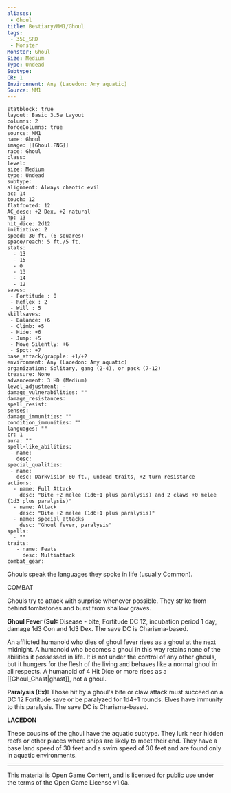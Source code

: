 ```yaml
---
aliases:
 - Ghoul
title: Bestiary/MM1/Ghoul
tags: 
 - 35E_SRD
 - Monster
Monster: Ghoul
Size: Medium
Type: Undead
Subtype: 
CR: 1
Environnent: Any (Lacedon: Any aquatic)
Source: MM1
---
```


```statblock
statblock: true
layout: Basic 3.5e Layout
columns: 2
forceColumns: true
source: MM1 
name: Ghoul
image: [[Ghoul.PNG]]
race: Ghoul
class: 
level: 
size: Medium
type: Undead
subtype: 
alignment: Always chaotic evil
ac: 14
touch: 12
flatfooted: 12
AC_desc: +2 Dex, +2 natural
hp: 13
hit_dice: 2d12
initiative: 2
speed: 30 ft. (6 squares)
space/reach: 5 ft./5 ft.
stats:
  - 13
  - 15
  - 0
  - 13
  - 14
  - 12
saves:
 - Fortitude : 0
 - Reflex : 2
 - Will : 5
skillsaves:
 - Balance: +6
 - Climb: +5
 - Hide: +6
 - Jump: +5
 - Move Silently: +6
 - Spot: +7
base_attack/grapple: +1/+2
environment: Any (Lacedon: Any aquatic)
organization: Solitary, gang (2-4), or pack (7-12)
treasure: None
advancement: 3 HD (Medium)
level_adjustment: -
damage_vulnerabilities: ""
damage_resistances: 
spell_resist: 
senses: 
damage_immunities: ""
condition_immunities: ""
languages: ""
cr: 1
aura: ""
spell-like_abilities:
 - name: 
   desc: 
special_qualities:
 - name:
   desc: Darkvision 60 ft., undead traits, +2 turn resistance
actions:
  - name: Full Attack
    desc: "Bite +2 melee (1d6+1 plus paralysis) and 2 claws +0 melee (1d3 plus paralysis)"
  - name: Attack
    desc: "Bite +2 melee (1d6+1 plus paralysis)"
  - name: special attacks
    desc: "Ghoul fever, paralysis"
spells:
  - ""
traits:
   - name: Feats
     desc: Multiattack
combat_gear:  
```


Ghouls speak the languages they spoke in life (usually Common).

COMBAT

Ghouls try to attack with surprise whenever possible. They strike from behind tombstones and burst from shallow graves.


**Ghoul Fever (Su):** Disease - bite, Fortitude DC 12, incubation period 1 day, damage 1d3 Con and 1d3 Dex. The save DC is Charisma-based.

An afflicted humanoid who dies of ghoul fever rises as a ghoul at the next midnight. A humanoid who becomes a ghoul in this way retains none of the abilities it possessed in life. It is not under the control of any other ghouls, but it hungers for the flesh of the living and behaves like a normal ghoul in all respects. A humanoid of 4 Hit Dice or more rises as a [[Ghoul_Ghast|ghast]], not a ghoul.


**Paralysis (Ex):** Those hit by a ghoul's bite or claw attack must succeed on a DC 12 Fortitude save or be paralyzed for 1d4+1 rounds. Elves have immunity to this paralysis. The save DC is Charisma-based.


**LACEDON**


These cousins of the ghoul have the aquatic subtype. They lurk near hidden reefs or other places where ships are likely to meet their end. They have a base land speed of 30 feet and a swim speed of 30 feet and are found only in aquatic environments.

---

This material is Open Game Content, and is licensed for public use under the terms of the Open Game License v1.0a.
